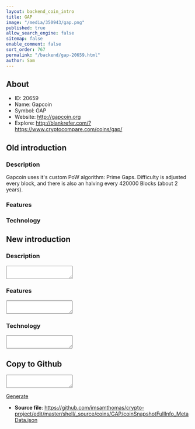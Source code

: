 ```yaml
---
layout: backend_coin_intro
title: GAP
image: "/media/350943/gap.png"
published: true
allow_search_engine: false
sitemap: false
enable_comment: false
sort_order: 767
permalink: "/backend/gap-20659.html"
author: Sam
---
```


## About

- ID: 20659
- Name: Gapcoin
- Symbol: GAP
- Website: http://gapcoin.org
- Explore: http://blankrefer.com/?https://www.cryptocompare.com/coins/gap/


## Old introduction

### Description

<p>Gapcoin uses it&#39;s custom PoW algorithm: Prime Gaps. Difficulty is adjusted every block, and there is also an halving every 420000 Blocks (about 2 years).</p>

### Features


### Technology




## New introduction


### Description
<textarea id="meta_description" name="description"></textarea>

### Features
<textarea id="meta_features" name="features"></textarea>

### Technology
<textarea id="meta_technology" name="technology"></textarea>


## Copy to Github

<textarea id="coinsnapshotfullinfo_metadata"></textarea>

<a href="#gen" onclick="generateMetaDatJson()">Generate</a>

- **Source file**: <a href="https://github.com/imsamthomas/crypto-project/edit/master/shell/_source/coins/GAP/coinSnapshotFullInfo_MetaData.json">https://github.com/imsamthomas/crypto-project/edit/master/shell/_source/coins/GAP/coinSnapshotFullInfo_MetaData.json</a>

